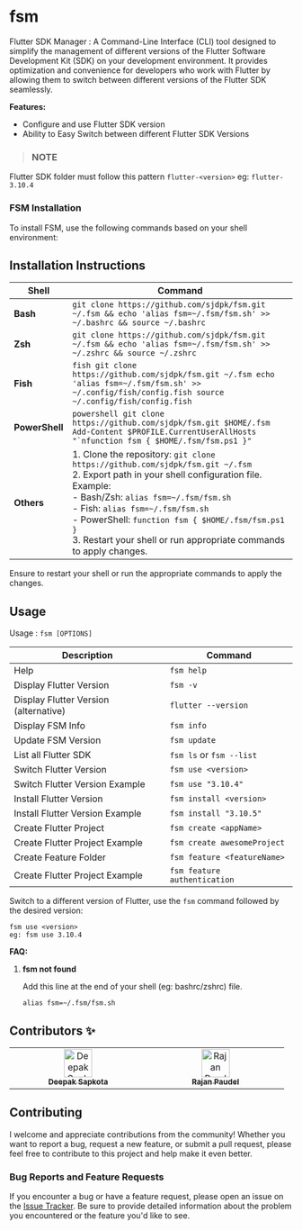 # fsm

Flutter SDK Manager : A Command-Line Interface (CLI) tool designed to simplify the management of different versions of the Flutter Software Development Kit (SDK) on your development environment. It provides optimization and convenience for developers who work with Flutter by allowing them to switch between different versions of the Flutter SDK seamlessly.

**Features:**

- Configure and use Flutter SDK version
- Ability to Easy Switch between different Flutter SDK Versions 


> ### **NOTE**
Flutter SDK folder must follow this pattern
`flutter-<version>`
eg:  ```flutter-3.10.4```

### FSM Installation

To install FSM, use the following commands based on your shell environment:

## Installation Instructions

| **Shell**     | **Command**                                                                                                               |
| ------------- | --------------------------------------------------------------------------------------------------------------------------- |
| **Bash**       | `git clone https://github.com/sjdpk/fsm.git ~/.fsm && echo 'alias fsm=~/.fsm/fsm.sh' >> ~/.bashrc && source ~/.bashrc`        |
| **Zsh**        | `git clone https://github.com/sjdpk/fsm.git ~/.fsm && echo 'alias fsm=~/.fsm/fsm.sh' >> ~/.zshrc && source ~/.zshrc`          |
| **Fish**       | ```fish git clone https://github.com/sjdpk/fsm.git ~/.fsm echo 'alias fsm=~/.fsm/fsm.sh' >> ~/.config/fish/config.fish source ~/.config/fish/config.fish``` |
| **PowerShell** | ```powershell git clone https://github.com/sjdpk/fsm.git $HOME/.fsm Add-Content $PROFILE.CurrentUserAllHosts "`nfunction fsm { $HOME/.fsm/fsm.ps1 }"``` |
| **Others**     | 1. Clone the repository: `git clone https://github.com/sjdpk/fsm.git ~/.fsm`<br> 2. Export path in your shell configuration file. Example:<br> - Bash/Zsh: `alias fsm=~/.fsm/fsm.sh`<br> - Fish: `alias fsm=~/.fsm/fsm.sh`<br> - PowerShell: `function fsm { $HOME/.fsm/fsm.ps1 }`<br> 3. Restart your shell or run appropriate commands to apply changes. |

Ensure to restart your shell or run the appropriate commands to apply the changes.


## Usage
Usage : `fsm [OPTIONS]`


| Description                 | Command                  |
| --------------------------- | ------------------------ |
| Help                        | `fsm help`               |
| Display Flutter Version     | `fsm -v`                 |
| Display Flutter Version (alternative) | `flutter --version` |
| Display FSM Info             | `fsm info`               |
| Update FSM Version           | `fsm update`             |
| List all Flutter SDK         | `fsm ls` or `fsm --list` |
| Switch Flutter Version       | `fsm use <version>`      |
| Switch Flutter Version Example | `fsm use "3.10.4"`       |
| Install Flutter Version     | `fsm install <version>` |
| Install Flutter Version Example | `fsm install "3.10.5"` |
| Create Flutter Project | `fsm create <appName>` |
| Create Flutter Project Example | `fsm create awesomeProject` |
| Create Feature Folder | `fsm feature <featureName>` |
| Create Flutter Project Example | `fsm feature authentication` |


Switch to a different version of Flutter, use the `fsm` command followed by the desired version:

```
fsm use <version>
eg: fsm use 3.10.4
```

**FAQ:**

1. **fsm not found**
   
	Add this line at the end of your shell (eg: bashrc/zshrc) file.

	`alias fsm=~/.fsm/fsm.sh`

## Contributors ✨

<!-- ALL-CONTRIBUTORS-LIST:START - Do not remove or modify this section -->
<!-- prettier-ignore-start -->
<!-- markdownlint-disable -->
<table>
  <tbody>
    <tr>
      <td align="center" valign="top" width="25%"><a href="https://github.com/sjdpk"><img src="https://avatars.githubusercontent.com/sjdpk?v=4?s=50" width="50px;" alt="Deepak Sapkota"/><br /><sub><b>Deepak Sapkota</b></sub></a><br /></td>
      <td align="center" valign="top" width="25%"><a href="https://github.com/rajan-poudel"><img src="https://avatars.githubusercontent.com/rajan-poudel?v=4?s=50" width="50px;" alt="Rajan Paudel"/><br /><sub><b>Rajan Paudel</b></sub></a><br /></td>
    </tr>
  </tbody>
</table>

## Contributing

I welcome and appreciate contributions from the community! Whether you want to report a bug, request a new feature, or submit a pull request, please feel free to contribute to this project and help make it even better.
 


### Bug Reports and Feature Requests

If you encounter a bug or have a feature request, please open an issue on the [Issue Tracker](https://github.com/sjdpk/fsm/issues). Be sure to provide detailed information about the problem you encountered or the feature you'd like to see.
